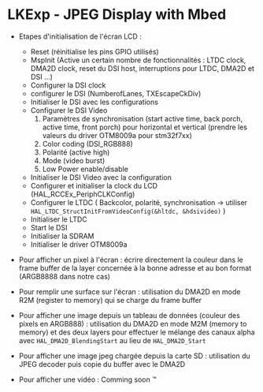 # LKExp - JPEG Display with Mbed

 - Etapes d'initialisation de l'écran LCD : 
    - Reset (réinitialise les pins GPIO utilisés)
    - MspInit (Active un certain nombre de fonctionnalités : LTDC clock, DMA2D clock, reset du DSI host, interruptions pour LTDC, DMA2D et DSI ...)
    - Configurer la DSI clock
    - configurer le DSI (NumberofLanes, TXEscapeCkDiv)
    - Initialiser le DSI avec les configurations
    - Configurer le DSI Video
        1. Paramètres de synchronisation (start active time, back porch, active time, front porch) pour horizontal et vertical (prendre les valeurs du driver OTM8009a pour stm32f7xx)
        2. Color coding (DSI_RGB888)
        3. Polarité (active high)
        3. Mode (video burst)
        4. Low Power enable/disable
    - Initialiser le DSI Video avec la configuration
    - Configurer et initialiser la clock du LCD (HAL_RCCEx_PeriphCLKConfig)
    - Configurer le LTDC ( Backcolor, polarité, synchronisation → utiliser `HAL_LTDC_StructInitFromVideoConfig(&hltdc, &hdsivideo)` )
    - Initialiser le LTDC
    - Start le DSI
    - Initialiser la SDRAM
    - Initialiser le driver OTM8009a

 - Pour afficher un pixel à l'écran : écrire directement la couleur dans le frame buffer de la layer concernée à la bonne adresse et au bon format (ARGB8888 dans notre cas)

 - Pour remplir une surface sur l'écran : utilisation du DMA2D en mode R2M (register to memory) qui se charge du frame buffer

 - Pour afficher une image depuis un tableau de données (couleur des pixels en ARGB888) : utilisation du DMA2D en mode M2M (memory to memory) et des deux layers pour effectuer le mélange des canaux alpha avec `HAL_DMA2D_BlendingStart` au lieu de `HAL_DMA2D_Start`

 - Pour afficher une image jpeg chargée depuis la carte SD : utilisation du JPEG decoder puis copie du buffer avec le DMA2D

 - Pour afficher une vidéo : Comming soon ™